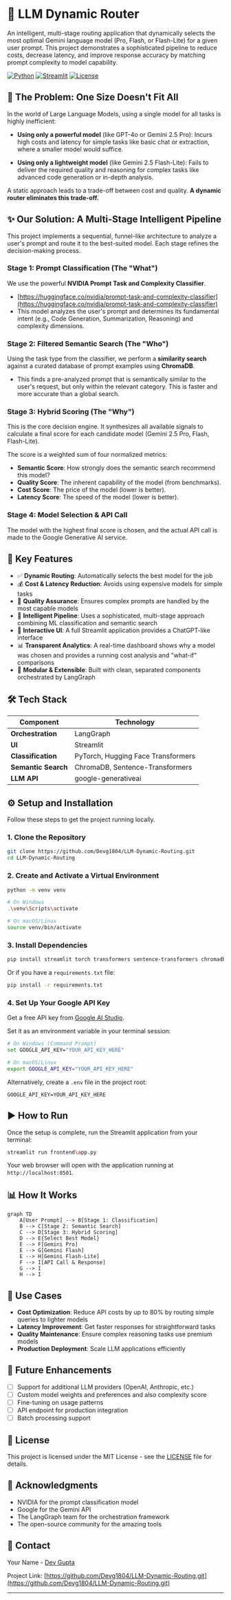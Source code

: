 # 🧠 LLM Dynamic Router

An intelligent, multi-stage routing application that dynamically selects the most optimal Gemini language model (Pro, Flash, or Flash-Lite) for a given user prompt. This project demonstrates a sophisticated pipeline to reduce costs, decrease latency, and improve response accuracy by matching prompt complexity to model capability.

[![Python](https://img.shields.io/badge/Python-3.8%2B-blue.svg)](https://www.python.org/downloads/)
[![Streamlit](https://img.shields.io/badge/Streamlit-1.28%2B-red.svg)](https://streamlit.io/)
[![License](https://img.shields.io/badge/License-MIT-green.svg)](LICENSE)

## 🚩 The Problem: One Size Doesn't Fit All

In the world of Large Language Models, using a single model for all tasks is highly inefficient:

- **Using only a powerful model** (like GPT-4o or Gemini 2.5 Pro): Incurs high costs and latency for simple tasks like basic chat or extraction, where a smaller model would suffice.

- **Using only a lightweight model** (like Gemini 2.5 Flash-Lite): Fails to deliver the required quality and reasoning for complex tasks like advanced code generation or in-depth analysis.

A static approach leads to a trade-off between cost and quality. **A dynamic router eliminates this trade-off.**

## ✨ Our Solution: A Multi-Stage Intelligent Pipeline

This project implements a sequential, funnel-like architecture to analyze a user's prompt and route it to the best-suited model. Each stage refines the decision-making process.

### Stage 1: Prompt Classification (The "What")

We use the powerful **NVIDIA Prompt Task and Complexity Classifier**.

- [https://huggingface.co/nvidia/prompt-task-and-complexity-classifier](https://huggingface.co/nvidia/prompt-task-and-complexity-classifier)
- This model analyzes the user's prompt and determines its fundamental intent (e.g., Code Generation, Summarization, Reasoning) and complexity dimensions.

### Stage 2: Filtered Semantic Search (The "Who")

Using the task type from the classifier, we perform a **similarity search** against a curated database of prompt examples using **ChromaDB**.

- This finds a pre-analyzed prompt that is semantically similar to the user's request, but only within the relevant category. This is faster and more accurate than a global search.

### Stage 3: Hybrid Scoring (The "Why")

This is the core decision engine. It synthesizes all available signals to calculate a final score for each candidate model (Gemini 2.5 Pro, Flash, Flash-Lite).

The score is a weighted sum of four normalized metrics:

- **Semantic Score**: How strongly does the semantic search recommend this model?
- **Quality Score**: The inherent capability of the model (from benchmarks).
- **Cost Score**: The price of the model (lower is better).
- **Latency Score**: The speed of the model (lower is better).

### Stage 4: Model Selection & API Call

The model with the highest final score is chosen, and the actual API call is made to the Google Generative AI service.

## 🚀 Key Features

- ✅ **Dynamic Routing**: Automatically selects the best model for the job
- 💰 **Cost & Latency Reduction**: Avoids using expensive models for simple tasks
- 🎯 **Quality Assurance**: Ensures complex prompts are handled by the most capable models
- 🧪 **Intelligent Pipeline**: Uses a sophisticated, multi-stage approach combining ML classification and semantic search
- 💬 **Interactive UI**: A full Streamlit application provides a ChatGPT-like interface
- 📊 **Transparent Analytics**: A real-time dashboard shows why a model was chosen and provides a running cost analysis and "what-if" comparisons
- 🔧 **Modular & Extensible**: Built with clean, separated components orchestrated by LangGraph

## 🛠️ Tech Stack

| Component | Technology |
|-----------|-----------|
| **Orchestration** | LangGraph |
| **UI** | Streamlit |
| **Classification** | PyTorch, Hugging Face Transformers |
| **Semantic Search** | ChromaDB, Sentence-Transformers |
| **LLM API** | google-generativeai |

## ⚙️ Setup and Installation

Follow these steps to get the project running locally.

### 1. Clone the Repository

```bash
git clone https://github.com/Devg1804/LLM-Dynamic-Routing.git
cd LLM-Dynamic-Routing
```

### 2. Create and Activate a Virtual Environment

```bash
python -m venv venv

# On Windows
.\venv\Scripts\activate

# On macOS/Linux
source venv/bin/activate
```

### 3. Install Dependencies

```bash
pip install streamlit torch transformers sentence-transformers chromadb google-generativeai langgraph pandas
```

Or if you have a `requirements.txt` file:

```bash
pip install -r requirements.txt
```

### 4. Set Up Your Google API Key

Get a free API key from [Google AI Studio](https://aistudio.google.com/app/apikey).

Set it as an environment variable in your terminal session:

```bash
# On Windows (Command Prompt)
set GOOGLE_API_KEY="YOUR_API_KEY_HERE"

# On macOS/Linux
export GOOGLE_API_KEY="YOUR_API_KEY_HERE"
```

Alternatively, create a `.env` file in the project root:

```
GOOGLE_API_KEY=YOUR_API_KEY_HERE
```

## ▶️ How to Run

Once the setup is complete, run the Streamlit application from your terminal:

```bash
streamlit run frontend\app.py
```

Your web browser will open with the application running at `http://localhost:8501`.


## 📊 How It Works

```mermaid
graph TD
    A[User Prompt] --> B[Stage 1: Classification]
    B --> C[Stage 2: Semantic Search]
    C --> D[Stage 3: Hybrid Scoring]
    D --> E{Select Best Model}
    E --> F[Gemini Pro]
    E --> G[Gemini Flash]
    E --> H[Gemini Flash-Lite]
    F --> I[API Call & Response]
    G --> I
    H --> I
```

## 🎯 Use Cases

- **Cost Optimization**: Reduce API costs by up to 80% by routing simple queries to lighter models
- **Latency Improvement**: Get faster responses for straightforward tasks
- **Quality Maintenance**: Ensure complex reasoning tasks use premium models
- **Production Deployment**: Scale LLM applications efficiently

## 🔮 Future Enhancements

- [ ] Support for additional LLM providers (OpenAI, Anthropic, etc.)
- [ ] Custom model weights and preferences and also complexity score
- [ ] Fine-tuning on usage patterns
- [ ] API endpoint for production integration
- [ ] Batch processing support

## 📝 License

This project is licensed under the MIT License - see the [LICENSE](LICENSE) file for details.

## 🙏 Acknowledgments

- NVIDIA for the prompt classification model
- Google for the Gemini API
- The LangGraph team for the orchestration framework
- The open-source community for the amazing tools

## 📧 Contact

Your Name - [Dev Gupta](https://www.linkedin.com/in/dev-gupta4/)

Project Link: [https://github.com/Devg1804/LLM-Dynamic-Routing.git](https://github.com/Devg1804/LLM-Dynamic-Routing.git)

---


